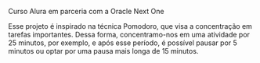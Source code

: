 Curso Alura em parceria com a Oracle Next One

Esse projeto é inspirado na técnica Pomodoro, que visa a concentração em tarefas importantes. Dessa forma, concentramo-nos em uma atividade por 25 minutos, 
por exemplo, e após esse período, é possível pausar por 5 minutos ou optar por uma pausa mais longa de 15 minutos.
